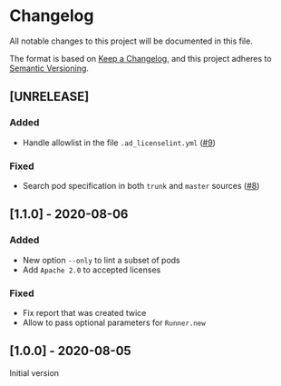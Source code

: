 # Changelog
All notable changes to this project will be documented in this file.

The format is based on [Keep a Changelog](https://keepachangelog.com/en/1.0.0/),
and this project adheres to [Semantic Versioning](https://semver.org/spec/v2.0.0.html).

## [UNRELEASE]

### Added

- Handle allowlist in the file `.ad_licenselint.yml` ([#9](https://github.com/faberNovel/ad_licenselint/pull/9))

### Fixed

- Search pod specification in both `trunk` and `master` sources ([#8](https://github.com/faberNovel/ad_licenselint/pull/8))

## [1.1.0] - 2020-08-06

### Added

- New option `--only` to lint a subset of pods
- Add `Apache 2.0` to accepted licenses

### Fixed

- Fix report that was created twice
- Allow to pass optional parameters for `Runner.new`

## [1.0.0] - 2020-08-05

Initial version
